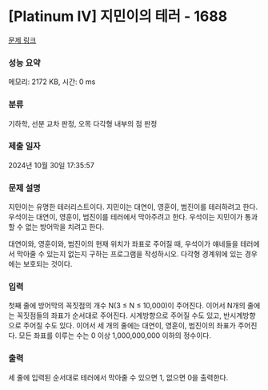 # [Platinum IV] 지민이의 테러 - 1688 

[문제 링크](https://www.acmicpc.net/problem/1688) 

### 성능 요약

메모리: 2172 KB, 시간: 0 ms

### 분류

기하학, 선분 교차 판정, 오목 다각형 내부의 점 판정

### 제출 일자

2024년 10월 30일 17:35:57

### 문제 설명

<p>지민이는 유명한 테러리스트이다. 지민이는 대연이, 영훈이, 범진이를 테러하려고 한다. 우석이는 대연이, 영훈이, 범진이를 테러에서 막아주려고 한다. 우석이는 지민이가 통과할 수 없는 방어막을 치려고 한다.</p>

<p>대연이와, 영훈이와, 범진이의 현재 위치가 좌표로 주어질 때, 우석이가 얘네들을 테러에서 막아줄 수 있는지 없는지 구하는 프로그램을 작성하시오. 다각형 경계위에 있는 경우에는 보호되는 것이다.</p>

### 입력 

 <p>첫째 줄에 방어막의 꼭짓점의 개수 N(3 ≤ N ≤ 10,000)이 주어진다. 이어서 N개의 줄에는 꼭짓점들의 좌표가 순서대로 주어진다. 시계방향으로 주어질 수도 있고, 반시계방향으로 주어질 수도 있다. 이어서 세 개의 줄에는 대연이, 영훈이, 범진이의 좌표가 주어진다. 모든 좌표를 이루는 수는 0 이상 1,000,000,000 이하의 정수이다.</p>

### 출력 

 <p>세 줄에 입력된 순서대로 테러에서 막아줄 수 있으면 1, 없으면 0을 출력한다.</p>

